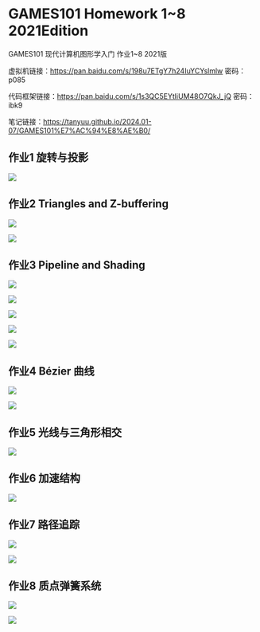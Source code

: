 # GAMES101 Homework 1~8 2021Edition

GAMES101 现代计算机图形学入门 作业1~8 2021版

虚拟机链接：https://pan.baidu.com/s/198u7ETgY7h24IuYCYslmlw 密码：p085

代码框架链接：https://pan.baidu.com/s/1s3QC5EYtliUM48O7QkJ_jQ 密码：ibk9

笔记链接：https://tanyuu.github.io/2024.01-07/GAMES101%E7%AC%94%E8%AE%B0/

## 作业1 旋转与投影

![](.\GAMES101_Homework1_S2021\Assignment1\images\HW1.png)

## 作业2 Triangles and Z-buffering

![](.\GAMES101_Homework2_S2021\Assignment2\images\HW2_native.png)

![](.\GAMES101_Homework2_S2021\Assignment2\images\HW2_with_AA.png)

## 作业3 Pipeline and Shading

![](.\GAMES101_Homework3_S2021\Assignment3\images\HW3_normal.png)

![](.\GAMES101_Homework3_S2021\Assignment3\images\HW3_phong.png)

![](.\GAMES101_Homework3_S2021\Assignment3\images\HW3_texture.png)

![](.\GAMES101_Homework3_S2021\Assignment3\images\HW3_bump.png)

![](.\GAMES101_Homework3_S2021\Assignment3\images\HW3_displacement.png)

## 作业4 Bézier 曲线

![](.\GAMES101_Homework4_S2021\Assignment4\images\HW4_native.png)

![](.\GAMES101_Homework4_S2021\Assignment4\images\HW4_only_AA.png)

## 作业5 光线与三角形相交

![](.\GAMES101_Homework5_S2021\Assignment5\images\HW5.png)

## 作业6 加速结构

![](.\GAMES101_Homework6_S2021\Assignment6\images\HW6.png)

## 作业7 路径追踪

![](.\GAMES101_Homework7_S2021\Assignment7\images\HW7-SPP128.jpg)

![](.\GAMES101_Homework7_S2021\Assignment7\images\HW7-SPP1024.jpg)

## 作业8 质点弹簧系统

![](.\GAMES101_Homework8_S2021\Assignment8\images\HW8.png)

![](.\GAMES101_Homework8_S2021\Assignment8\images\HW8.gif)
